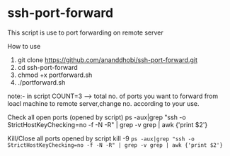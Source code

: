 # ssh-port-forward
This script is use to port forwarding on remote server

How to use
1. git clone https://github.com/ananddhobi/ssh-port-forward.git
2. cd ssh-port-forward
3. chmod +x portforward.sh
4. ./portforward.sh



note:- in script COUNT=3  --> total no. of ports you want to forward from loacl machine to remote server,change no. according to your use. 


Check all open ports (opened by script)
ps -aux|grep "ssh -o StrictHostKeyChecking=no -f -N -R" | grep -v grep | awk {'print $2'}

Kill/Close all ports opened by script
kill -9 `ps -aux|grep "ssh -o StrictHostKeyChecking=no -f -N -R" | grep -v grep | awk {'print $2'}`
